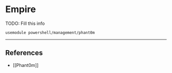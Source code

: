 # Empire

TODO: Fill this info

```
usemodule powershell/management/phant0m
```

---
## References

- [[Phant0m]]